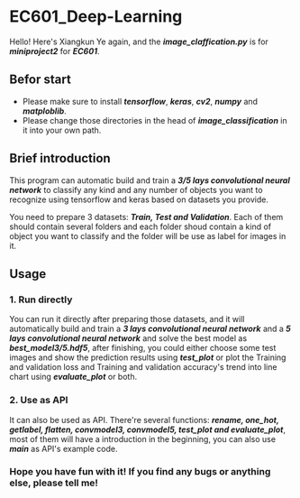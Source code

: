 # EC601_Deep-Learning

Hello! Here's Xiangkun Ye again, and the ***image_claffication.py*** is for ***miniproject2***
for ***EC601***.

## Befor start
* Please make sure to install ***tensorflow***, ***keras***, ***cv2***, ***numpy*** and ***matploblib***.  
* Please change those directories in the head of ***image_classification*** in it into your own path.

## Brief introduction
This program can automatic build and train a ***3/5 lays convolutional neural network*** 
to classify any kind and any number of objects you want to recognize using tensorflow
and keras based on datasets you provide.  

You need to prepare 3 datasets: ***Train, Test and Validation***.
Each of them should contain several folders and each folder shoud contain a kind of object
you want to classify and the folder will be use as label for images in it. 

## Usage  
### 1. Run directly  
You can run it directly after preparing those datasets, and it will automatically build and train a
***3 lays convolutional neural network*** and a ***5 lays convolutional neural network*** and solve the best model as ***best_model3/5.hdf5***, after finishing, you could either choose some
test images and show the prediction results using ***test_plot*** or plot the Training and validation loss and Training and validation accuracy's trend into line chart using ***evaluate_plot*** or both.
### 2. Use as API
It can also be used as API. There're several functions: ***rename, one_hot, getlabel, flatten, convmodel3, convmodel5, test_plot and evaluate_plot***, most of them will have a introduction in the beginning, you can also use ***main***
as API's example code.

### Hope you have fun with it! If you find any bugs or anything else, please tell me!
